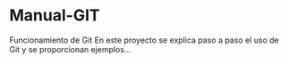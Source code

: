 # Manual-GIT
Funcionamiento de Git
En este proyecto se explica paso a paso el uso de Git y se proporcionan ejemplos...
